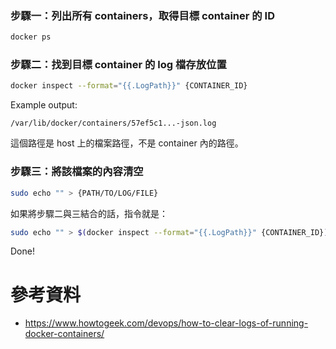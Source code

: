 ### 步驟一：列出所有 containers，取得目標 container 的 ID

```bash
docker ps
```

### 步驟二：找到目標 container 的 log 檔存放位置

```bash
docker inspect --format="{{.LogPath}}" {CONTAINER_ID}
```

Example output:

```plaintext
/var/lib/docker/containers/57ef5c1...-json.log
```

這個路徑是 host 上的檔案路徑，不是 container 內的路徑。

### 步驟三：將該檔案的內容清空

```bash
sudo echo "" > {PATH/TO/LOG/FILE}
```

如果將步驟二與三結合的話，指令就是：

```bash
sudo echo "" > $(docker inspect --format="{{.LogPath}}" {CONTAINER_ID})
```

Done!

# 參考資料

- <https://www.howtogeek.com/devops/how-to-clear-logs-of-running-docker-containers/>

